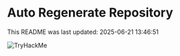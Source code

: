 # Auto Regenerate Repository

This README was last updated: 2025-06-21 13:46:51

 ![TryHackMe](https://tryhackme.com/badge/533634)